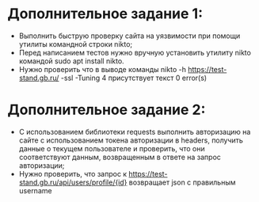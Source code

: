 # Дополнительное задание 1:
- Выполнить быструю проверку сайта на уязвимости при помощи утилиты командной строки nikto;
- Перед написанием тестов нужно вручную установить утилиту nikto командой sudo apt install nikto.
- Нужно проверить что в выводе команды nikto -h https://test-stand.gb.ru/ -ssl -Tuning 4 присутствует текст 0 error(s)
# Дополнительное задание 2:
- С использованием библиотеки requests выполнить авторизацию на сайте с
использованием токена авторизации в headers, получить данные о текущем
пользователе и проверить, что они соответствуют данным, возвращенным в ответе на
запрос авторизации;
- Нужно проверить, что запрос к https://test-stand.gb.ru/api/users/profile/{id} возвращает json с правильным username